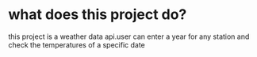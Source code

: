 # what does this project do?
this project is a weather data api.user can enter a year for any  station and check the temperatures of a specific date

